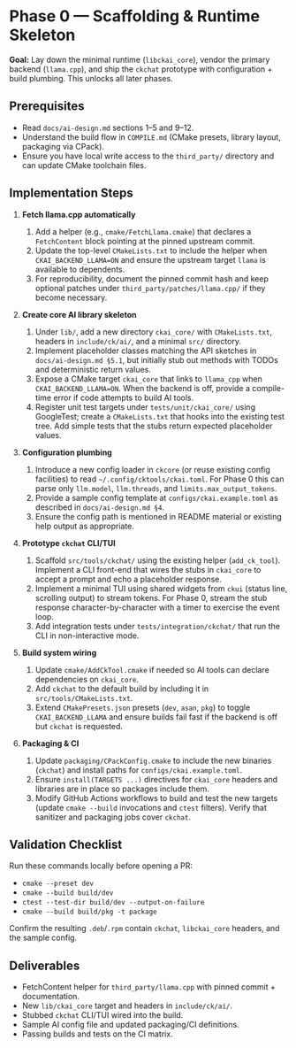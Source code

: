 # Phase 0 — Scaffolding & Runtime Skeleton

**Goal:** Lay down the minimal runtime (`libckai_core`), vendor the primary backend (`llama.cpp`), and ship the `ckchat` prototype with configuration + build plumbing. This unlocks all later phases.

## Prerequisites

* Read `docs/ai-design.md` sections 1–5 and 9–12.
* Understand the build flow in `COMPILE.md` (CMake presets, library layout, packaging via CPack).
* Ensure you have local write access to the `third_party/` directory and can update CMake toolchain files.

## Implementation Steps

1. **Fetch llama.cpp automatically**
   1. Add a helper (e.g., `cmake/FetchLlama.cmake`) that declares a `FetchContent` block pointing at the pinned upstream commit.
   2. Update the top-level `CMakeLists.txt` to include the helper when `CKAI_BACKEND_LLAMA=ON` and ensure the upstream target `llama` is available to dependents.
   3. For reproducibility, document the pinned commit hash and keep optional patches under `third_party/patches/llama.cpp/` if they become necessary.

2. **Create core AI library skeleton**
   1. Under `lib/`, add a new directory `ckai_core/` with `CMakeLists.txt`, headers in `include/ck/ai/`, and a minimal `src/` directory.
   2. Implement placeholder classes matching the API sketches in `docs/ai-design.md §5.1`, but initially stub out methods with TODOs and deterministic return values.
   3. Expose a CMake target `ckai_core` that links to `llama_cpp` when `CKAI_BACKEND_LLAMA=ON`. When the backend is off, provide a compile-time error if code attempts to build AI tools.
   4. Register unit test targets under `tests/unit/ckai_core/` using GoogleTest; create a `CMakeLists.txt` that hooks into the existing test tree. Add simple tests that the stubs return expected placeholder values.

3. **Configuration plumbing**
   1. Introduce a new config loader in `ckcore` (or reuse existing config facilities) to read `~/.config/cktools/ckai.toml`. For Phase 0 this can parse only `llm.model`, `llm.threads`, and `limits.max_output_tokens`.
   2. Provide a sample config template at `configs/ckai.example.toml` as described in `docs/ai-design.md §4`.
   3. Ensure the config path is mentioned in README material or existing help output as appropriate.

4. **Prototype `ckchat` CLI/TUI**
   1. Scaffold `src/tools/ckchat/` using the existing helper (`add_ck_tool`). Implement a CLI front-end that wires the stubs in `ckai_core` to accept a prompt and echo a placeholder response.
   2. Implement a minimal TUI using shared widgets from `ckui` (status line, scrolling output) to stream tokens. For Phase 0, stream the stub response character-by-character with a timer to exercise the event loop.
   3. Add integration tests under `tests/integration/ckchat/` that run the CLI in non-interactive mode.

5. **Build system wiring**
   1. Update `cmake/AddCkTool.cmake` if needed so AI tools can declare dependencies on `ckai_core`.
   2. Add `ckchat` to the default build by including it in `src/tools/CMakeLists.txt`.
   3. Extend `CMakePresets.json` presets (`dev`, `asan`, `pkg`) to toggle `CKAI_BACKEND_LLAMA` and ensure builds fail fast if the backend is off but `ckchat` is requested.

6. **Packaging & CI**
   1. Update `packaging/CPackConfig.cmake` to include the new binaries (`ckchat`) and install paths for `configs/ckai.example.toml`.
   2. Ensure `install(TARGETS ...)` directives for `ckai_core` headers and libraries are in place so packages include them.
   3. Modify GitHub Actions workflows to build and test the new targets (update `cmake --build` invocations and `ctest` filters). Verify that sanitizer and packaging jobs cover `ckchat`.

## Validation Checklist

Run these commands locally before opening a PR:

* `cmake --preset dev`
* `cmake --build build/dev`
* `ctest --test-dir build/dev --output-on-failure`
* `cmake --build build/pkg -t package`

Confirm the resulting `.deb`/`.rpm` contain `ckchat`, `libckai_core` headers, and the sample config.

## Deliverables

* FetchContent helper for `third_party/llama.cpp` with pinned commit + documentation.
* New `lib/ckai_core` target and headers in `include/ck/ai/`.
* Stubbed `ckchat` CLI/TUI wired into the build.
* Sample AI config file and updated packaging/CI definitions.
* Passing builds and tests on the CI matrix.
